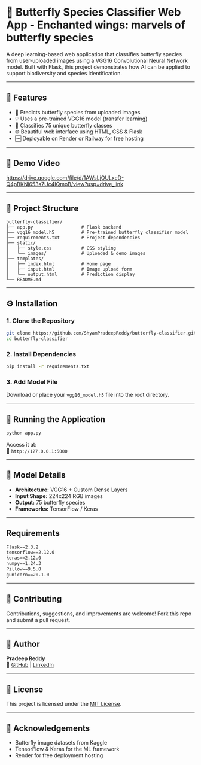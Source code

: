 
# 🦋 Butterfly Species Classifier Web App - Enchanted wings: marvels of butterfly species

A deep learning-based web application that classifies butterfly species from user-uploaded images using a VGG16 Convolutional Neural Network model. Built with Flask, this project demonstrates how AI can be applied to support biodiversity and species identification.

---

## 🌟 Features

- 🎯 Predicts butterfly species from uploaded images
- 💡 Uses a pre-trained VGG16 model (transfer learning)
- 🧠 Classifies 75 unique butterfly classes
- 🌐 Beautiful web interface using HTML, CSS & Flask
- 🆓 Deployable on Render or Railway for free hosting

---

## 📸 Demo Video

https://drive.google.com/file/d/1AWsLjOULxeD-Q4pBKNj653s7Uc4IQmoB/view?usp=drive_link <!-- Add a screenshot path or image link -->

---

## 📁 Project Structure

```
butterfly-classifier/
├── app.py                  # Flask backend
├── vgg16_model.h5          # Pre-trained butterfly classifier model
├── requirements.txt        # Project dependencies
├── static/
│   ├── style.css           # CSS styling
│   └── images/             # Uploaded & demo images
├── templates/
│   ├── index.html          # Home page
│   ├── input.html          # Image upload form
│   └── output.html         # Prediction display
└── README.md
```

---

## ⚙️ Installation

### 1. Clone the Repository
```bash
git clone https://github.com/ShyamPradeepReddy/butterfly-classifier.git
cd butterfly-classifier
```

### 2. Install Dependencies
```bash
pip install -r requirements.txt
```

### 3. Add Model File
Download or place your `vgg16_model.h5` file into the root directory.

---

## 🚀 Running the Application

```bash
python app.py
```

Access it at:  
📍 `http://127.0.0.1:5000`

---

## 🧠 Model Details

- **Architecture:** VGG16 + Custom Dense Layers
- **Input Shape:** 224x224 RGB images
- **Output:** 75 butterfly species
- **Frameworks:** TensorFlow / Keras

---

## Requirements

```txt
Flask==2.3.2
tensorflow==2.12.0
keras==2.12.0
numpy==1.24.3
Pillow==9.5.0
gunicorn==20.1.0
```

---

## 🙌 Contributing

Contributions, suggestions, and improvements are welcome! Fork this repo and submit a pull request.

---

## 👤 Author

**Pradeep Reddy**  
🔗 [GitHub](https://github.com/ShyamPradeepReddy) | [LinkedIn](https://linkedin.com/in/shyampradeepreddy)

---

## 📜 License

This project is licensed under the [MIT License](LICENSE).

---

## 💬 Acknowledgements

- Butterfly image datasets from Kaggle
- TensorFlow & Keras for the ML framework
- Render for free deployment hosting
